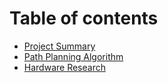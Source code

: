 # Table of contents

* [Project Summary](project-summary.md)
* [Path Planning Algorithm](path-planning-algorithm.md)
* [Hardware Research](drone-hardware-research.md)

